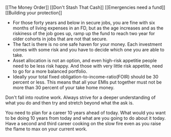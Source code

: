 [[The Money Order]]
[[Don't Stash That Cash]]
[[Emergencies need a fund]]
[[Building your protection]]

- For those forty years and below in secure jobs, you are fine with six months of living expenses in an FD, but as the age increases and as the riskiness of the job goes up, ramp up the fund to reach two year for older cohorts in jobs that are not that secure.
- The fact is there is no one safe haven for your money. Each investment comes with some risk and you have to decide which one you are able to take.
- Asset allocation is not an option, and even high-risk appetitie people need to be less risk happy. And those with very little risk appetite, need to go for a more balanced portfolio.
- Ideally your total fixed obligation-to-income-ratio(FOIR) should be 30 percent or less. This means that all your EMIs put together must not be more than 30 percent of your take home money.

Don't fall into routine work. Always strive for a deeper understanding of what you do and then try and stretch beyond what the ask is.

You need to plan for a career 10 years ahead of today. What would you want to be doing 10 years from today and what are you going to do about it today. Have a second and third career cooking on the slow fire even as you raise the flame to max on your current work.


